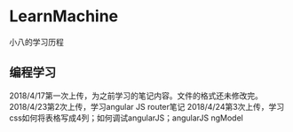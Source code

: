 # LearnMachine
小八的学习历程

## 编程学习
2018/4/17第一次上传，为之前学习的笔记内容。文件的格式还未修改完。
2018/4/23第2次上传，学习angular JS router笔记
2018/4/24第3次上传，学习css如何将表格写成4列；如何调试angularJS；angularJS ngModel
